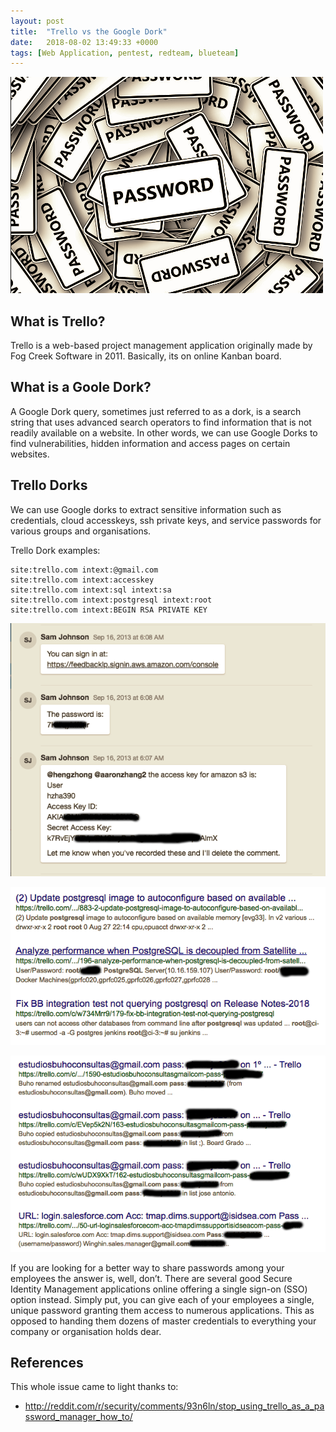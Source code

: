 ```yaml
---
layout: post
title:  "Trello vs the Google Dork"
date:   2018-08-02 13:49:33 +0000
tags: [Web Application, pentest, redteam, blueteam]
---
```

![](/assets/passwords.png)


## What is Trello?
Trello is a web-based project management application originally made by Fog Creek Software in 2011. Basically, its on online Kanban board.

## What is a Goole Dork?
A Google Dork query, sometimes just referred to as a dork, is a search string that uses advanced search operators to find information that is not readily available on a website. In other words, we can use Google Dorks to find vulnerabilities, hidden information and access pages on certain websites.

## Trello Dorks
We can use Google dorks to extract sensitive information such as credentials, cloud accesskeys, ssh private keys, and service passwords for various groups and organisations.

Trello Dork examples:
```
site:trello.com intext:@gmail.com
site:trello.com intext:accesskey
site:trello.com intext:sql intext:sa
site:trello.com intext:postgresql intext:root
site:trello.com intext:BEGIN RSA PRIVATE KEY
```

![](/assets/trello_1.png)

![](/assets/trello_2.png)

![](/assets/trello_3.png)

If you are looking for a better way to share passwords among your employees the answer is, well, don’t. There are several good Secure Identity Management applications online offering a single sign-on (SSO) option instead. Simply put, you can give each of your employees a single, unique password granting them access to numerous applications. This as opposed to handing them dozens of master credentials to everything your company or organisation holds dear.

## References
This whole issue came to light thanks to:
* http://reddit.com/r/security/comments/93n6ln/stop_using_trello_as_a_password_manager_how_to/

